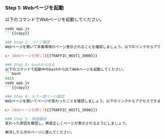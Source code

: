 ### Step 1: Webページを起動
以下のコマンドでWebページを起動してください。
```bash
node app.js
```{{copy}}

### Step 2: ページ確認
Webページを開いて本番環境のページ表示されることを確認しましょう。以下のリンクからアクセスできます。

👉 [Webページを開く]({{TRAFFIC_HOST1_3000}})

### Step 3: bashから出る
以下のコマンドで起動中のbashから出てWebページを起動してください。
```bash
exit
node app.js
```{{copy}}

### Step 4: もう一度ページ確認
Webページを開いてページが変わったことを確認しましょう。以下のリンクからアクセスできます。

👉 [Webページを開く]({{TRAFFIC_HOST1_3000}})

### Step 5: 原因確認
変わった原因を確認し、再度正しくページが表示されるようにしましょう。

解決したら次のページに進んでください。